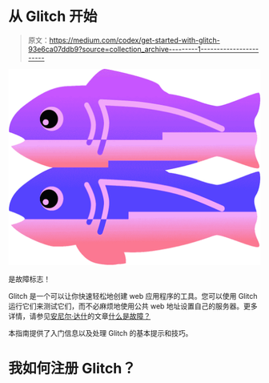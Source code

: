 # 从 Glitch 开始

> 原文：<https://medium.com/codex/get-started-with-glitch-93e6ca07ddb9?source=collection_archive---------1----------------------->

![](img/150d3f6621fc5d315074a5909f213622.png)

是故障标志！

Glitch 是一个可以让你快速轻松地创建 web 应用程序的工具。您可以使用 Glitch 运行它们来测试它们，而不必麻烦地使用公共 web 地址设置自己的服务器。更多详情，请参见[安尼尔·达什](https://medium.com/u/a75df5e8a16c?source=post_page-----93e6ca07ddb9--------------------------------)的文章[什么是故障？](/glitch/what-is-glitch-90cd75e40277#:~:text=Glitch%20is%20the%20friendly%20community%20where%20you%27ll%20find%20or,the%20app%20of%20your%20dreams.&text=A%20year%20ago%2C%20we%20launched,interactive%20infographics%20and%20much%20more.)

本指南提供了入门信息以及处理 Glitch 的基本提示和技巧。

# 我如何注册 Glitch？